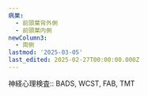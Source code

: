 ```yaml
---
病巣:
  - 前頭葉背外側
  - 前頭葉内側
newColumn3:
  - 両側
lastmod: '2025-03-05'
last_edited: 2025-02-27T00:00:00.000Z
---
```



神経心理検査:: BADS, WCST, FAB, TMT

